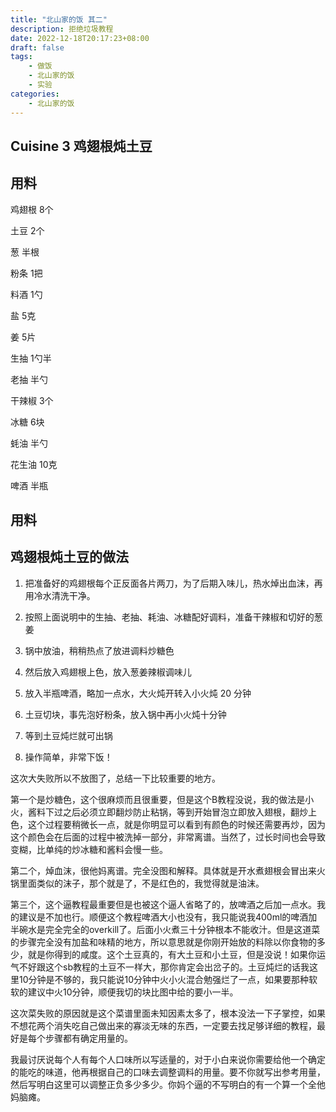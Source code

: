 ```yaml
---
title: "北山家的饭 其二"
description: 拒绝垃圾教程
date: 2022-12-18T20:17:23+08:00
draft: false 
tags: 
    - 做饭
    - 北山家的饭
    - 实验
categories: 
    - 北山家的饭
---
```


## Cuisine 3 鸡翅根炖土豆

## 用料  

鸡翅根 8个

土豆 2个

葱 半根

粉条 1把

料酒 1勺

盐 5克

姜 5片

生抽 1勺半

老抽 半勺

干辣椒 3个

冰糖 6块

蚝油 半勺

花生油 10克

啤酒 半瓶


## 用料  

## 鸡翅根炖土豆的做法  

1.  把准备好的鸡翅根每个正反面各片两刀，为了后期入味儿，热水焯出血沫，再用冷水清洗干净。
    
    
2.  按照上面说明中的生抽、老抽、耗油、冰糖配好调料，准备干辣椒和切好的葱姜
    
    
3.  锅中放油，稍稍热点了放进调料炒糖色
    
    
4.  然后放入鸡翅根上色，放入葱姜辣椒调味儿
    
    
5.  放入半瓶啤酒，略加一点水，大火炖开转入小火炖 20 分钟
    
    
6.  土豆切块，事先泡好粉条，放入锅中再小火炖十分钟
    
    
7.  等到土豆炖烂就可出锅
    
    
8.  操作简单，非常下饭！
    
    

这次大失败所以不放图了，总结一下比较重要的地方。

第一个是炒糖色，这个很麻烦而且很重要，但是这个B教程没说，我的做法是小火，酱料下过之后必须立即翻炒防止粘锅，等到开始冒泡立即放入翅根，翻炒上色，这个过程要稍微长一点，就是你明显可以看到有颜色的时候还需要再炒，因为这个颜色会在后面的过程中被洗掉一部分，非常离谱。当然了，过长时间也会导致变糊，比单纯的炒冰糖和酱料会慢一些。

第二个，焯血沫，很他妈离谱。完全没图和解释。具体就是开水煮翅根会冒出来火锅里面类似的沫子，那个就是了，不是红色的，我觉得就是油沫。

第三个，这个逼教程最重要但是也被这个逼人省略了的，放啤酒之后加一点水。我的建议是不加也行。顺便这个教程啤酒大小也没有，我只能说我400ml的啤酒加半碗水是完全完全的overkill了。后面小火煮三十分钟根本不能收汁。但是这道菜的步骤完全没有加盐和味精的地方，所以意思就是你刚开始放的料除以你食物的多少，就是你得到的咸度。这个土豆真的，有大土豆和小土豆，但是没说！如果你运气不好跟这个sb教程的土豆不一样大，那你肯定会出岔子的。土豆炖烂的话我这里10分钟是不够的，我只能说10分钟中火小火混合勉强烂了一点，如果要那种软软的建议中火10分钟，顺便我切的块比图中给的要小一半。

这次菜失败的原因就是这个菜谱里面未知因素太多了，根本没法一下子掌控，如果不想花两个消失吃自己做出来的寡淡无味的东西，一定要去找足够详细的教程，最好是每个步骤都有确定用量的。

我最讨厌说每个人有每个人口味所以写适量的，对于小白来说你需要给他一个确定的能吃的味道，他再根据自己的口味去调整调料的用量。要不你就写出参考用量，然后写明白这里可以调整正负多少多少。你妈个逼的不写明白的有一个算一个全他妈脑瘫。

